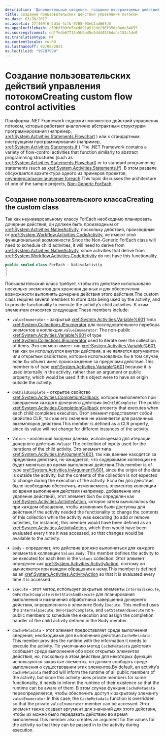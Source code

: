 ```yaml
---
description: 'Дополнительные сведения: создание настраиваемых действий управления потоком'
title: Создание пользовательских действий управления потоком
ms.date: 03/30/2017
ms.assetid: 27f409f6-2d1d-4cfb-9765-93eb2ad667d5
ms.openlocfilehash: c59bff08fe5b4d891a512de296f35de0ade34655
ms.sourcegitcommit: ddf7edb67715a5b9a45e3dd44536dabc153c1de0
ms.translationtype: MT
ms.contentlocale: ru-RU
ms.lasthandoff: 02/06/2021
ms.locfileid: "99787920"
---
```

# <a name="creating-custom-flow-control-activities"></a><span data-ttu-id="41051-103">Создание пользовательских действий управления потоком</span><span class="sxs-lookup"><span data-stu-id="41051-103">Creating custom flow control activities</span></span>

<span data-ttu-id="41051-104">Платформа .NET Framework содержит множество действий управления потоком, которые работают аналогично абстрактным структурам программирования (например, <xref:System.Activities.Statements.Flowchart> ) или к стандартным инструкциям программирования (например, <xref:System.Activities.Statements.If> ).</span><span class="sxs-lookup"><span data-stu-id="41051-104">The .NET Framework contains a variety of flow-control activities that function similarly to abstract programming structures (such as <xref:System.Activities.Statements.Flowchart>)   or to standard programming statements (such as <xref:System.Activities.Statements.If>).</span></span> <span data-ttu-id="41051-105">В этом разделе обсуждается архитектура одного из примеров проектов, [неуниверсальное значение foreach](./samples/non-generic-foreach.md).</span><span class="sxs-lookup"><span data-stu-id="41051-105">This topic discusses the architecture of one of the sample projects, [Non-Generic ForEach](./samples/non-generic-foreach.md).</span></span>  
  
## <a name="creating-the-custom-class"></a><span data-ttu-id="41051-106">Создание пользовательского класса</span><span class="sxs-lookup"><span data-stu-id="41051-106">Creating the custom class</span></span>  

 <span data-ttu-id="41051-107">Так как неуниверсальному классу ForEach необходимо планировать дочерние действия, он должен быть производным от <xref:System.Activities.NativeActivity>, поскольку действия, производные от <xref:System.Workflow.Activities.CodeActivity>, не имеют этой функциональной возможности.</span><span class="sxs-lookup"><span data-stu-id="41051-107">Since the Non-Generic ForEach class will need to schedule child activities, it will need to derive from <xref:System.Activities.NativeActivity>, since activities that derive from <xref:System.Workflow.Activities.CodeActivity> do not have this functionality.</span></span>  
  
```csharp  
public sealed class ForEach : NativeActivity  
{
}
```  
  
 <span data-ttu-id="41051-108">Пользовательский класс требует, чтобы это действие использовало несколько элементов для хранения данных и для обеспечения возможности выполнять дочерние действия этого действия.</span><span class="sxs-lookup"><span data-stu-id="41051-108">The custom class requires several members to store data being used by the activity, and to provide functionality to execute the activity’s child activities.</span></span> <span data-ttu-id="41051-109">К этим элементам относятся следующие:</span><span class="sxs-lookup"><span data-stu-id="41051-109">These members include:</span></span>  
  
- <span data-ttu-id="41051-110">`valueEnumerator` - закрытый <xref:System.Activities.Variable%601> типа <xref:System.Collections.IEnumerator> для последовательного перебора элементов в коллекции.</span><span class="sxs-lookup"><span data-stu-id="41051-110">`valueEnumerator`: The non-public <xref:System.Activities.Variable%601> of type <xref:System.Collections.IEnumerator> used to iterate over the collection of items.</span></span> <span data-ttu-id="41051-111">Это элемент имеет тип <xref:System.Activities.Variable%601>, так как он используется внутри действия, а не является аргументом или открытым свойством, которые использовались бы в том случае, если бы объект имел происхождение за пределами действия.</span><span class="sxs-lookup"><span data-stu-id="41051-111">This member is of type <xref:System.Activities.Variable%601> because it is used internally in the activity, rather than an argument or public property, which would be used if this object were to have an origin outside the activity.</span></span>  
  
- <span data-ttu-id="41051-112">`OnChildComplete` - открытое свойство <xref:System.Activities.CompletionCallback>, которое выполняется при завершении каждого дочернего действия.</span><span class="sxs-lookup"><span data-stu-id="41051-112">`OnChildComplete`: The public <xref:System.Activities.CompletionCallback> property that executes when each child completes execution.</span></span> <span data-ttu-id="41051-113">Этот элемент представляет собой свойство CLR, так как его значение не изменяется для различных экземпляров действия.</span><span class="sxs-lookup"><span data-stu-id="41051-113">This member is defined as a CLR property, since its value will not change for different instances of the activity.</span></span>  
  
- <span data-ttu-id="41051-114">`Values` - коллекция входных данных, используемая для итераций дочернего действия.</span><span class="sxs-lookup"><span data-stu-id="41051-114">`Values`: The collection of inputs used for the iterations of the child activity.</span></span> <span data-ttu-id="41051-115">Это элемент типа <xref:System.Activities.InArgument%601>, так как данные находятся за пределами действия, но ожидается, что содержимое коллекции не будет меняться во время выполнения действия.</span><span class="sxs-lookup"><span data-stu-id="41051-115">This member is of type <xref:System.Activities.InArgument%601>, since the origin of the data is outside the activity, but the contents of the collection is not expected to change during the execution of the activity.</span></span> <span data-ttu-id="41051-116">Если бы для действия было необходимо обеспечить изменяемость элементов коллекции во время выполнения действия (например, добавление или удаление действий), этот элемент был бы определен как <xref:System.Activities.ActivityAction>, которое затем вычислялось бы при каждом обращении, чтобы изменения были доступны для действия.</span><span class="sxs-lookup"><span data-stu-id="41051-116">If the activity needed the functionality to change the contents of this collection while the activity was executing (to add or remove activities, for instance), this member would have been defined as an <xref:System.Activities.ActivityAction>, which then would have been evaluated every time it was accessed, so that changes would be available to the activity.</span></span>  
  
- <span data-ttu-id="41051-117">`Body` - определяет, что действие должно выполняться для каждого элемента в коллекции `Values`.</span><span class="sxs-lookup"><span data-stu-id="41051-117">`Body`: This member defines the activity to be executed for each item in the `Values` collection.</span></span> <span data-ttu-id="41051-118">Этот элемент определен как <xref:System.Activities.ActivityAction>, поэтому он вычисляется при каждом обращении к нему.</span><span class="sxs-lookup"><span data-stu-id="41051-118">This member is defined as an <xref:System.Activities.ActivityAction> so that it is evaluated every time it is accessed.</span></span>  
  
- <span data-ttu-id="41051-119">`Execute` - этот метод использует закрытые элементы `InternalExecute`, `OnForEachComplete` и `GetStateAndExecute` для планирования выполнения и назначения обработчика завершения дочернего действия, определенного в элементе Body.</span><span class="sxs-lookup"><span data-stu-id="41051-119">`Execute`: This method uses the `InternalExecute`, `OnForEachComplete`, and `GetStateAndExecute` non-public members to schedule the execution and assign the completion handler of the child activity defined in the Body member.</span></span>  
  
- <span data-ttu-id="41051-120">`CacheMetadata` - этот элемент предоставляет среде выполнения сведения, необходимые для выполнения действия.</span><span class="sxs-lookup"><span data-stu-id="41051-120">`CacheMetadata`: This member provides the runtime with the information it needs to execute the activity.</span></span> <span data-ttu-id="41051-121">По умолчанию метод `CacheMetadata` действия сообщает среде выполнения обо всех открытых элементах действия, но, поскольку в этом действии для некоторых функций используются закрытые элементы, он должен сообщать среде выполнения о существовании этих элементов.</span><span class="sxs-lookup"><span data-stu-id="41051-121">By default, an activity’s `CacheMetadata` method will inform the runtime of all public members of the activity, but since this activity uses private members for some functionality, it needs to inform the runtime of their existence so that the runtime can be aware of them.</span></span> <span data-ttu-id="41051-122">В этом случае функция `CacheMetadata` переопределяется, чтобы обеспечить доступ к закрытому элементу `valueEnumerator`.</span><span class="sxs-lookup"><span data-stu-id="41051-122">In this case, the `CacheMetadata` function is overridden so that the private `valueEnumerator` member can be accessed.</span></span> <span data-ttu-id="41051-123">Этот элемент также создает аргумент для значений для этого действия, чтобы их можно было передавать действию во время выполнения.</span><span class="sxs-lookup"><span data-stu-id="41051-123">This member also creates an argument for the values for the activity so that they can be passed in to the activity during execution.</span></span>
